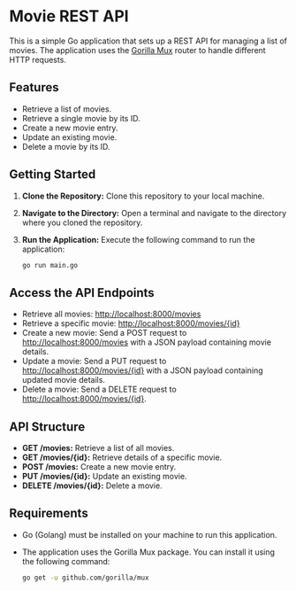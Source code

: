 # Movie REST API

This is a simple Go application that sets up a REST API for managing a list of movies. The application uses the [Gorilla Mux](https://github.com/gorilla/mux) router to handle different HTTP requests.

## Features

- Retrieve a list of movies.
- Retrieve a single movie by its ID.
- Create a new movie entry.
- Update an existing movie.
- Delete a movie by its ID.

## Getting Started

1. **Clone the Repository:** Clone this repository to your local machine.

2. **Navigate to the Directory:** Open a terminal and navigate to the directory where you cloned the repository.

3. **Run the Application:** Execute the following command to run the application:

   ```bash
   go run main.go

## Access the API Endpoints

- Retrieve all movies: [http://localhost:8000/movies](http://localhost:8000/movies)
- Retrieve a specific movie: [http://localhost:8000/movies/{id}](http://localhost:8000/movies/{id})
- Create a new movie: Send a POST request to [http://localhost:8000/movies](http://localhost:8000/movies) with a JSON payload containing movie details.
- Update a movie: Send a PUT request to [http://localhost:8000/movies/{id}](http://localhost:8000/movies/{id}) with a JSON payload containing updated movie details.
- Delete a movie: Send a DELETE request to [http://localhost:8000/movies/{id}](http://localhost:8000/movies/{id}).

## API Structure

- **GET /movies:** Retrieve a list of all movies.
- **GET /movies/{id}:** Retrieve details of a specific movie.
- **POST /movies:** Create a new movie entry.
- **PUT /movies/{id}:** Update an existing movie.
- **DELETE /movies/{id}:** Delete a movie.

## Requirements

- Go (Golang) must be installed on your machine to run this application.
- The application uses the Gorilla Mux package. You can install it using the following command:

   ```bash
   go get -u github.com/gorilla/mux
